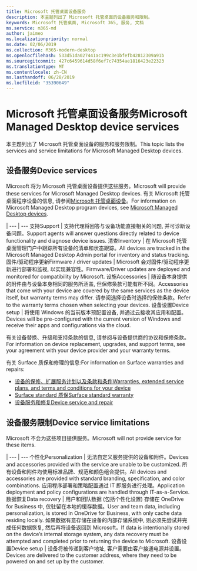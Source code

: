 ```yaml
---
title: Microsoft 托管桌面设备服务
description: 本主题列出了 Microsoft 托管桌面的设备服务和限制。
keywords: Microsoft 托管桌面, Microsoft 365, 服务, 文档
ms.service: m365-md
author: jaimeo
ms.localizationpriority: normal
ms.date: 02/06/2019
ms.collection: M365-modern-desktop
ms.openlocfilehash: 533d51da027441ac199c3e1bfefb42812309a91b
ms.sourcegitcommit: 427c6459614d58f6ef7c74354ae1816423e22323
ms.translationtype: MT
ms.contentlocale: zh-CN
ms.lasthandoff: 06/28/2019
ms.locfileid: "35390649"
---
```

# <a name="microsoft-managed-desktop-device-services"></a><span data-ttu-id="50707-104">Microsoft 托管桌面设备服务</span><span class="sxs-lookup"><span data-stu-id="50707-104">Microsoft Managed Desktop device services</span></span>

<span data-ttu-id="50707-105">本主题列出了 Microsoft 托管桌面设备的服务和服务限制。</span><span class="sxs-lookup"><span data-stu-id="50707-105">This topic lists the services and service limitations for Microsoft Managed Desktop devices.</span></span>

## <a name="device-services"></a><span data-ttu-id="50707-106">设备服务</span><span class="sxs-lookup"><span data-stu-id="50707-106">Device services</span></span>

<span data-ttu-id="50707-107">Microsoft 将为 Microsoft 托管桌面设备提供这些服务。</span><span class="sxs-lookup"><span data-stu-id="50707-107">Microsoft will provide these services for Microsoft Managed Desktop devices.</span></span> <span data-ttu-id="50707-108">有关 Microsoft 托管桌面程序设备的信息, 请参阅[Microsoft 托管桌面设备](device-list.md)。</span><span class="sxs-lookup"><span data-stu-id="50707-108">For information on Microsoft Managed Desktop program devices, see [Microsoft Managed Desktop devices](device-list.md).</span></span>

 | 
 --- | ---
<span data-ttu-id="50707-109">支持</span><span class="sxs-lookup"><span data-stu-id="50707-109">Support</span></span> | <span data-ttu-id="50707-110">支持代理将回答与设备功能直接相关的问题, 并可诊断设备问题。</span><span class="sxs-lookup"><span data-stu-id="50707-110">Support agents will answer questions directly related to device functionality and diagnose device issues.</span></span>
<span data-ttu-id="50707-111">清查</span><span class="sxs-lookup"><span data-stu-id="50707-111">Inventory</span></span> | <span data-ttu-id="50707-112">在 Microsoft 托管桌面管理门户中跟踪所有设备的清单和状态跟踪。</span><span class="sxs-lookup"><span data-stu-id="50707-112">All devices are tracked in the Microsoft Managed Desktop Admin portal for inventory and status tracking.</span></span>
<span data-ttu-id="50707-113">固件/驱动程序更新</span><span class="sxs-lookup"><span data-stu-id="50707-113">Firmware / driver updates</span></span> | <span data-ttu-id="50707-114">Microsoft 会对固件/驱动程序更新进行部署和监视, 以实现兼容性。</span><span class="sxs-lookup"><span data-stu-id="50707-114">Firmware/Driver updates are deployed and monitored for compatibility by Microsoft.</span></span> 
<span data-ttu-id="50707-115">设施</span><span class="sxs-lookup"><span data-stu-id="50707-115">Accessories</span></span> | <span data-ttu-id="50707-116">随设备本身提供的附件由与设备本身相同的服务所涵盖, 但保修条款可能有所不同。</span><span class="sxs-lookup"><span data-stu-id="50707-116">Accessories that come with your device are covered by the same services as the device itself, but warranty terms may differ.</span></span> <span data-ttu-id="50707-117">请参阅选择设备时选择的保修条款。</span><span class="sxs-lookup"><span data-stu-id="50707-117">Refer to the warranty terms chosen when selecting your devices.</span></span> 
<span data-ttu-id="50707-118">设备设置</span><span class="sxs-lookup"><span data-stu-id="50707-118">Device setup</span></span>    | <span data-ttu-id="50707-119">将使用 Windows 的当前版本预配置设备, 并通过云接收其应用和配置。</span><span class="sxs-lookup"><span data-stu-id="50707-119">Devices will be pre-configured with the current version of Windows and receive their apps and configurations via the cloud.</span></span> 

<span data-ttu-id="50707-120">有关设备替换、升级和支持条款的信息, 请参阅与设备提供商的协议和保修条款。</span><span class="sxs-lookup"><span data-stu-id="50707-120">For information on device replacement, upgrades, and support terms, see your agreement with your device provider and your warranty terms.</span></span>

<span data-ttu-id="50707-121">有关 Surface 质保和修理的信息:</span><span class="sxs-lookup"><span data-stu-id="50707-121">For information on Surface warranties and repairs:</span></span>
- [<span data-ttu-id="50707-122">设备的保修、扩展服务计划以及条款和条件</span><span class="sxs-lookup"><span data-stu-id="50707-122">Warranties, extended service plans, and terms and conditions for your device</span></span>](https://support.microsoft.com/help/4040687/info-about-warranties-extended-service-plans-and-terms-conditions)
- [<span data-ttu-id="50707-123">Surface standard 质保</span><span class="sxs-lookup"><span data-stu-id="50707-123">Surface standard warranty</span></span>](https://support.microsoft.com/help/4036296)
- [<span data-ttu-id="50707-124">设备服务和修复</span><span class="sxs-lookup"><span data-stu-id="50707-124">Device service and repair</span></span>](https://support.microsoft.com/devices)

## <a name="device-service-limitations"></a><span data-ttu-id="50707-125">设备服务限制</span><span class="sxs-lookup"><span data-stu-id="50707-125">Device service limitations</span></span>

<span data-ttu-id="50707-126">Microsoft 不会为这些项目提供服务。</span><span class="sxs-lookup"><span data-stu-id="50707-126">Microsoft will not provide service for these items.</span></span>

 | 
 --- | ---
<span data-ttu-id="50707-127">个性化</span><span class="sxs-lookup"><span data-stu-id="50707-127">Personalization</span></span> | <span data-ttu-id="50707-128">无法自定义服务提供的设备和附件。</span><span class="sxs-lookup"><span data-stu-id="50707-128">Devices and accessories provided with the service are unable to be customized.</span></span> <span data-ttu-id="50707-129">所有设备和附件均使用标准品牌、规范和颜色组合提供。</span><span class="sxs-lookup"><span data-stu-id="50707-129">All devices and accessories are provided with standard branding, specification, and color combinations.</span></span> <span data-ttu-id="50707-130">应用程序部署和策略配置通过 IT 即服务进行处理。</span><span class="sxs-lookup"><span data-stu-id="50707-130">Application deployment and policy configurations are handled through IT-as-a-Service.</span></span>
<span data-ttu-id="50707-131">数据恢复</span><span class="sxs-lookup"><span data-stu-id="50707-131">Data recovery</span></span> | <span data-ttu-id="50707-132">用户和团队数据 (包括个性化设置) 存储在 OneDrive for Business 中, 仅驻留在本地的缓存数据。</span><span class="sxs-lookup"><span data-stu-id="50707-132">User and team data, including personalization, is stored in OneDrive for Business, with only cache data residing locally.</span></span> <span data-ttu-id="50707-133">如果数据有意存储在设备的内部存储系统中, 则必须先尝试并完成任何数据恢复, 然后再将设备返回到 Microsoft。</span><span class="sxs-lookup"><span data-stu-id="50707-133">If data is intentionally stored on the device’s internal storage system, any data recovery must be attempted and completed prior to returning the device to Microsoft.</span></span>
<span data-ttu-id="50707-134">设备设置</span><span class="sxs-lookup"><span data-stu-id="50707-134">Device setup</span></span> | <span data-ttu-id="50707-135">设备将被传递到客户地址, 客户需要由客户接通电源并设置。</span><span class="sxs-lookup"><span data-stu-id="50707-135">Devices are delivered to the customer address, where they need to be powered on and set up by the customer.</span></span>
